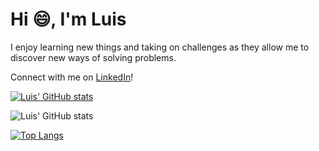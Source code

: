 # Hi :smile:, I'm Luis

I enjoy learning new things and taking on challenges as they allow me to discover new ways of solving problems.

Connect with me on [LinkedIn](https://www.linkedin.com/in/luis-martinez-mosquete/)!


[![Luis' GitHub stats](https://github-readme-stats.vercel.app/api?username=mmartinezluis)](https://github.com/mmartinezluis/github-readme-stats)

![Luis' GitHub stats](https://github-readme-stats.vercel.app/api?username=mmartinezluis&theme=algolia&show_icons=true)

[![Top Langs](https://github-readme-stats.vercel.app/api/top-langs/?username=mmartinezluis)](https://github.com/mmartinezluis/github-readme-stats)

